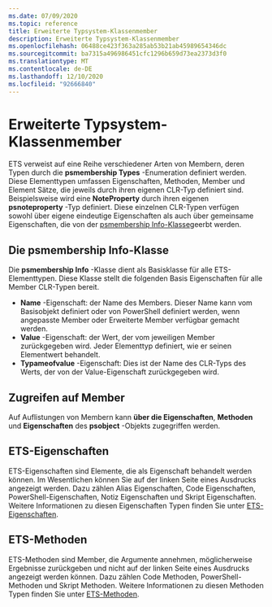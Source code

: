 ```yaml
---
ms.date: 07/09/2020
ms.topic: reference
title: Erweiterte Typsystem-Klassenmember
description: Erweiterte Typsystem-Klassenmember
ms.openlocfilehash: 06488ce423f363a285ab53b21ab45989654346dc
ms.sourcegitcommit: ba7315a496986451cfc1296b659d73ea2373d3f0
ms.translationtype: MT
ms.contentlocale: de-DE
ms.lasthandoff: 12/10/2020
ms.locfileid: "92666840"
---
```

# <a name="extended-type-system-class-members"></a>Erweiterte Typsystem-Klassenmember

ETS verweist auf eine Reihe verschiedener Arten von Membern, deren Typen durch die **psmembership Types** -Enumeration definiert werden. Diese Elementtypen umfassen Eigenschaften, Methoden, Member und Element Sätze, die jeweils durch ihren eigenen CLR-Typ definiert sind. Beispielsweise wird eine **NoteProperty** durch ihren eigenen **psnoteproperty** -Typ definiert. Diese einzelnen CLR-Typen verfügen sowohl über eigene eindeutige Eigenschaften als auch über gemeinsame Eigenschaften, die von der [psmembership Info-Klasse](/dotnet/api/system.management.automation.psmemberinfo)geerbt werden.

## <a name="the-psmemberinfo-class"></a>Die psmembership Info-Klasse

Die **psmembership Info** -Klasse dient als Basisklasse für alle ETS-Elementtypen. Diese Klasse stellt die folgenden Basis Eigenschaften für alle Member CLR-Typen bereit.

- **Name** -Eigenschaft: der Name des Members. Dieser Name kann vom Basisobjekt definiert oder von PowerShell definiert werden, wenn angepasste Member oder Erweiterte Member verfügbar gemacht werden.
- **Value** -Eigenschaft: der Wert, der vom jeweiligen Member zurückgegeben wird. Jeder Elementtyp definiert, wie er seinen Elementwert behandelt.
- **Typameofvalue** -Eigenschaft: Dies ist der Name des CLR-Typs des Werts, der von der Value-Eigenschaft zurückgegeben wird.

## <a name="accessing-members"></a>Zugreifen auf Member

Auf Auflistungen von Membern kann **über die Eigenschaften**, **Methoden** und **Eigenschaften** des **psobject** -Objekts zugegriffen werden.

## <a name="ets-properties"></a>ETS-Eigenschaften

ETS-Eigenschaften sind Elemente, die als Eigenschaft behandelt werden können. Im Wesentlichen können Sie auf der linken Seite eines Ausdrucks angezeigt werden. Dazu zählen Alias Eigenschaften, Code Eigenschaften, PowerShell-Eigenschaften, Notiz Eigenschaften und Skript Eigenschaften. Weitere Informationen zu diesen Eigenschaften Typen finden Sie unter [ETS-Eigenschaften](properties.md).

## <a name="ets-methods"></a>ETS-Methoden

ETS-Methoden sind Member, die Argumente annehmen, möglicherweise Ergebnisse zurückgeben und nicht auf der linken Seite eines Ausdrucks angezeigt werden können. Dazu zählen Code Methoden, PowerShell-Methoden und Skript Methoden.
Weitere Informationen zu diesen Methoden Typen finden Sie unter [ETS-Methoden](methods.md).
